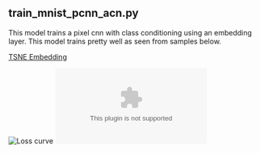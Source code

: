 ## train_mnist_pcnn_acn.py

This model trains a pixel cnn with class conditioning using an embedding layer. 
This model trains pretty well as seen from samples below.

[TSNE Embedding]()

![Loss curve](https://github.com/ "Loss curve")
![Sampled Reconstructions](github.com "Samples")

